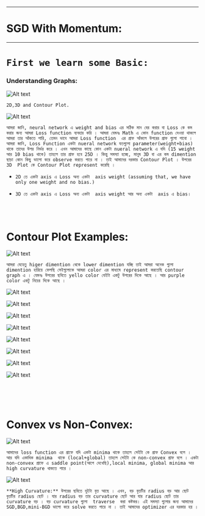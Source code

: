 
---

# SGD With Momentum:

---

# `First we learn some Basic: `

### Understanding Graphs:

![Alt text](image-178.png)

`2D,3D and Contour Plot.`

![Alt text](image-179.png)

`আমরা জানি, neural network এ weight and bias এর সঠিক মান বের করার বা Loss কে কম করার জন্য আমরা Loss function ব্যবহার করি । আমরা যেমনঃ Math এ কোন function দেওয়া থাকলে আমরা তার আঁকতে পারি, তেমন ভাবে আমরা Loss function  এর গ্রাফ আঁকলে উপরের গ্রাফ গুলো পাবো । আমরা জানি, Loss Function একটা nueral network যতগুলো parameter(weight+bias) থাকে তাদের উপর নির্ভর করে । এখন আমাদের কাছে কোন একটা nueral network এ যদি (15 weight  আর 10 bias থাকে) তাহলে তার গ্রাফ হবে 25D । কিন্তু সমস্যা হচ্ছে, মানুষ 3D বা এর কম dimention ছাড়া কোন কিছু ভালো করে observe করতে পারে না । তাই আমাদের দরকার Contour Plot । উপরের 3D  Plot কে Contour Plot represent করেছি । `

- `2D তে একটা axis এ Loss অন্য একটা  axis weight (assuming that, we have only one weight and no bias.)`

- `3D তে একটা axis এ Loss অন্য একটা  axis weight আর অন্য একটা  axis এ bias। `

<br> <br>
# Contour Plot Examples:

![Alt text](image-182.png)

` আমরা যেহেতু higer dimention থেকে lower dimention যচ্ছি তাই আমরা অনেক গুলো dimention হারিয়ে ফেলছি সেইগুলোকে আমরা color এর মাধ্যমে represent করতেছি contour graph এ । যেমনঃ উপরের ছবিতে yello color যেইটা একটু উপরের দিকে আছে । আর purple color একটু নিচের দিকে আছে ।  `

![Alt text](image-183.png)


![Alt text](image-184.png)


![Alt text](image-185.png)


![Alt text](image-186.png)


![Alt text](image-187.png)


![Alt text](image-188.png)


![Alt text](image-189.png)


![Alt text](image-190.png)



<br> <br> <br>


# Convex vs Non-Convex:

![Alt text](image-180.png)

`আমাদের loss function এর গ্রাফে যদি একটা minima থাকে তাহলে সেইটা কে গ্রাফ Convex বলে । আর যদি একাধিক minima  থাকে (local+global) তাহলে সেইটা কে non-convex গ্রাফ বলে । একটা non-convex গ্রাফে এ saddle point(আগে দেখেছি),local minima, global minima আর high curvature থাকতে পারে । `

![Alt text](image-181.png)

`**High Curvature:** উপরের ছবিতে দুইটা বৃত্ত আছে । এখন, বড় বৃত্তটির radius বড় আর ছোট বৃত্তটির radius ছোট । যার radius বড় তার curvature ছোট আর যার radius ছোট তার curvature বড় । বড় curvature গুলো  traverse  করা কষ্টকর। এই সমস্যা গুলোর জন্য আমাদের SGD,BGD,mini-BGD ভালো করে solve করতে পারে না । তাই আমাদের optimizer এর দরকার হয় । `



